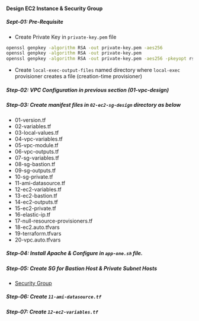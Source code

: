 #### Design EC2 Instance & Security Group
##### Sept-01: Pre-Requisite
- Create Private Key in `private-key.pem` file
```bash
openssl genpkey -algorithm RSA -out private-key.pem -aes256
openssl genpkey -algorithm RSA -out private-key.pem
openssl genpkey -algorithm RSA -out private-key.pem -aes256 -pkeyopt rsa_keygen_bits:2048 # size declare [Optional]
```
- Create `local-exec-output-files` named directory where `local-exec` provisioner creates a file (creation-time provisioner)

##### Step-02: VPC Configuration in previous section (01-vpc-design)

##### Step-03: Create manifest files in `02-ec2-sg-design` directory as below
- 01-version.tf
- 02-variables.tf
- 03-local-values.tf
- 04-vpc-variables.tf
- 05-vpc-module.tf
- 06-vpc-outputs.tf
- 07-sg-variables.tf
- 08-sg-bastion.tf
- 09-sg-outputs.tf
- 10-sg-private.tf
- 11-ami-datasource.tf
- 12-ec2-variables.tf
- 13-ec2-bastion.tf
- 14-ec2-outputs.tf
- 15-ec2-private.tf
- 16-elastic-ip.tf
- 17-null-resource-provisioners.tf
- 18-ec2.auto.tfvars
- 19-terraform.tfvars
- 20-vpc.auto.tfvars

##### Step-04: Install Apache & Configure in `app-one.sh` file.

##### Step-05: Create SG for Bastion Host & Private Subnet Hosts
- [Security Group](https://registry.terraform.io/modules/terraform-aws-modules/security-group/aws/latest)

##### Step-06: Create `11-ami-datasource.tf`

##### Step-07: Create `12-ec2-variables.tf`

